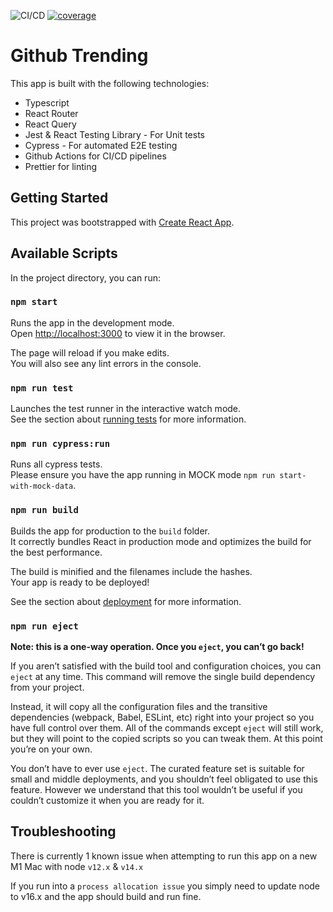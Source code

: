 ![CI/CD](https://github.com/sebastian-naicker/trending-github/actions/workflows/ci-cd.yml/badge.svg)
[![coverage](https://codecov.io/gh/sebastian-naicker/trending-github/branch/main/graph/badge.svg?token=QKZVS3C74S)](https://codecov.io/gh/sebastian-naicker/trending-github)

# Github Trending
This app is built with the following technologies:
 - Typescript
 - React Router
 - React Query
 - Jest & React Testing Library - For Unit tests
 - Cypress - For automated E2E testing
 - Github Actions for CI/CD pipelines
 - Prettier for linting

## Getting Started

This project was bootstrapped with [Create React App](https://github.com/facebook/create-react-app).

## Available Scripts

In the project directory, you can run:

### `npm start`

Runs the app in the development mode.\
Open [http://localhost:3000](http://localhost:3000) to view it in the browser.

The page will reload if you make edits.\
You will also see any lint errors in the console.


### `npm run test`

Launches the test runner in the interactive watch mode.\
See the section about [running tests](https://facebook.github.io/create-react-app/docs/running-tests) for more information.


### `npm run cypress:run`

Runs all cypress tests.\
Please ensure you have the app running in MOCK mode `npm run start-with-mock-data`.


### `npm run build`

Builds the app for production to the `build` folder.\
It correctly bundles React in production mode and optimizes the build for the best performance.

The build is minified and the filenames include the hashes.\
Your app is ready to be deployed!

See the section about [deployment](https://facebook.github.io/create-react-app/docs/deployment) for more information.


### `npm run eject`

**Note: this is a one-way operation. Once you `eject`, you can’t go back!**

If you aren’t satisfied with the build tool and configuration choices, you can `eject` at any time. This command will remove the single build dependency from your project.

Instead, it will copy all the configuration files and the transitive dependencies (webpack, Babel, ESLint, etc) right into your project so you have full control over them. All of the commands except `eject` will still work, but they will point to the copied scripts so you can tweak them. At this point you’re on your own.

You don’t have to ever use `eject`. The curated feature set is suitable for small and middle deployments, and you shouldn’t feel obligated to use this feature. However we understand that this tool wouldn’t be useful if you couldn’t customize it when you are ready for it.


## Troubleshooting

There is currently 1 known issue when attempting to run this app on a new M1 Mac with node `v12.x` & `v14.x`

If you run into a `process allocation issue` you simply need to update node to v16.x and the app should build and run fine.

